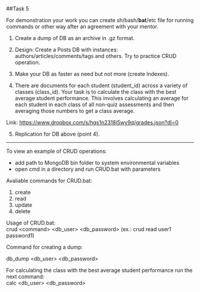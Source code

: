 ﻿##Task 5



For demonstration your work you can create sh/bash/<b>bat</b>/etc file for running commands or other way after an agreement with your mentor.
 
 
 
1) Create a dump of DB as an archive in .gz format.



2) Design: Create a Posts DB with instances: authors/articles/comments/tags and others. Try to practice CRUD operation.



3) Make your DB as faster as need but not more (create Indexes).



4) There are documents for each student (student_id) across a variety of classes (class_id). Your task is to calculate the class with the best average student performance. This involves calculating an average for each student in each class of all non-quiz assessments and then averaging those numbers to get a class average.



Link: https://www.dropbox.com/s/hqs1n2318i5wy9q/grades.json?dl=0



5) Replication for DB above (point 4).



<hr>

 
To view an example of CRUD operations:

+ add path to MongoDB bin folder to system environmental variables
+ open cmd in a directory and run CRUD.bat with parameters

Avaliable commands for CRUD.bat:

1. create
2. read
3. update
4. delete

Usage of CRUD.bat:  
crud \<command\> \<db_user\> \<db_password\> (ex.: crud read user1 password1)
  
Command for creating a dump:
  
db_dump \<db_user\> \<db_password\>

For calculating the class with the best average student performance run the next command:  
calc \<db_user\> \<db_password\>
